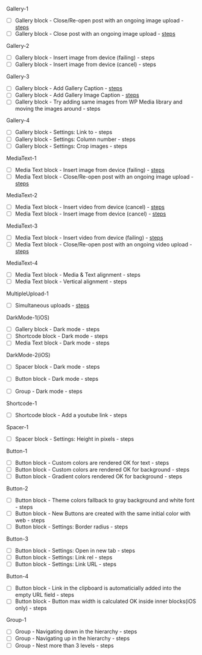Gallery-1

- [ ] Gallery block - Close/Re-open post with an ongoing image upload - [steps](https://github.com/wordpress-mobile/test-cases/blob/master/test-cases/gutenberg/gallery.md#tc001)
- [ ] Gallery block - Close post with an ongoing image upload - [steps](https://github.com/wordpress-mobile/test-cases/blob/master/test-cases/gutenberg/gallery.md#tc002)

Gallery-2

- [ ] Gallery block - Insert image from device (failing) - steps
- [ ] Gallery block - Insert image from device (cancel) - steps

Gallery-3

- [ ] Gallery block - Add Gallery Caption - [steps](https://github.com/wordpress-mobile/test-cases/blob/master/test-cases/gutenberg/gallery.md#tc003)
- [ ] Gallery block - Add Gallery Image Caption - [steps](https://github.com/wordpress-mobile/test-cases/blob/master/test-cases/gutenberg/gallery.md#tc004)
- [ ] Gallery block - Try adding same images from WP Media library and moving the images around - steps

Gallery-4

- [ ] Gallery block - Settings: Link to - steps
- [ ] Gallery block - Settings: Column number - steps
- [ ] Gallery block - Settings: Crop images - steps

MediaText-1

- [ ] Media Text block - Insert image from device (failing) - [steps](https://github.com/wordpress-mobile/test-cases/blob/master/test-cases/gutenberg/media-text.md#tc001-i)
- [ ] Media Text block - Close/Re-open post with an ongoing image upload - [steps](https://github.com/wordpress-mobile/test-cases/blob/master/test-cases/gutenberg/media-text.md#tc003-i)

MediaText-2

- [ ] Media Text block - Insert video from device (cancel) - [steps](https://github.com/wordpress-mobile/test-cases/blob/master/test-cases/gutenberg/media-text.md#tc002-v)
- [ ] Media Text block - Insert image from device (cancel) - [steps](https://github.com/wordpress-mobile/test-cases/blob/master/test-cases/gutenberg/media-text.md#tc002-i)

MediaText-3

- [ ] Media Text block - Insert video from device (failing) - [steps](https://github.com/wordpress-mobile/test-cases/blob/master/test-cases/gutenberg/media-text.md#tc001-v)
- [ ] Media Text block - Close/Re-open post with an ongoing video upload - [steps](https://github.com/wordpress-mobile/test-cases/blob/master/test-cases/gutenberg/media-text.md#tc003-v)

MediaText-4

- [ ] Media Text block - Media & Text alignment - steps
- [ ] Media Text block - Vertical alignment - steps

MultipleUpload-1

- [ ] Simultaneous uploads - [steps](https://github.com/wordpress-mobile/test-cases/blob/master/test-cases/gutenberg/media-interaction.md#tc001)

DarkMode-1(iOS)

- [ ] Gallery block - Dark mode - steps
- [ ] Shortcode block - Dark mode - steps
- [ ] Media Text block - Dark mode - steps

DarkMode-2(iOS)

- [ ] Spacer block - Dark mode - steps
- [ ] Button block - Dark mode - steps
- [ ] Group - Dark mode - steps


Shortcode-1

- [ ] Shortcode block - Add a youtube link - steps

Spacer-1

- [ ] Spacer block - Settings: Height in pixels - steps

Button-1

- [ ] Button block - Custom colors are rendered OK for text - steps
- [ ] Button block - Custom colors are rendered OK for background - steps
- [ ] Button block - Gradient colors rendered OK for background - steps

Button-2

- [ ] Button block - Theme colors fallback to gray background and white font - steps
- [ ] Button block - New Buttons are created with the same initial color with web - steps
- [ ] Button block - Settings: Border radius - steps

Button-3

- [ ] Button block - Settings: Open in new tab - steps
- [ ] Button block - Settings: Link rel - steps
- [ ] Button block - Settings: Link URL - steps

Button-4

- [ ] Button block - Link in the clipboard is automaticially added into the empty URL field - steps
- [ ] Button block - Button max width is calculated OK inside inner blocks(iOS only) - steps

Group-1

- [ ] Group - Navigating down in the hierarchy - steps
- [ ] Group - Navigating up in the hierarchy - steps
- [ ] Group - Nest more than 3 levels - steps
